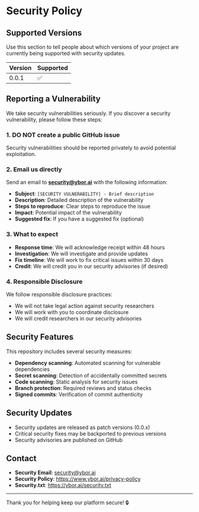 # Security Policy

## Supported Versions

Use this section to tell people about which versions of your project are currently being supported with security updates.

| Version | Supported          |
| ------- | ------------------ |
| 0.0.1   | :white_check_mark: |

## Reporting a Vulnerability

We take security vulnerabilities seriously. If you discover a security vulnerability, please follow these steps:

### 1. **DO NOT** create a public GitHub issue
Security vulnerabilities should be reported privately to avoid potential exploitation.

### 2. Email us directly
Send an email to **security@ybor.ai** with the following information:

- **Subject**: `[SECURITY VULNERABILITY] - Brief description`
- **Description**: Detailed description of the vulnerability
- **Steps to reproduce**: Clear steps to reproduce the issue
- **Impact**: Potential impact of the vulnerability
- **Suggested fix**: If you have a suggested fix (optional)

### 3. What to expect
- **Response time**: We will acknowledge receipt within 48 hours
- **Investigation**: We will investigate and provide updates
- **Fix timeline**: We will work to fix critical issues within 30 days
- **Credit**: We will credit you in our security advisories (if desired)

### 4. Responsible Disclosure
We follow responsible disclosure practices:
- We will not take legal action against security researchers
- We will work with you to coordinate disclosure
- We will credit researchers in our security advisories

## Security Features

This repository includes several security measures:

- **Dependency scanning**: Automated scanning for vulnerable dependencies
- **Secret scanning**: Detection of accidentally committed secrets
- **Code scanning**: Static analysis for security issues
- **Branch protection**: Required reviews and status checks
- **Signed commits**: Verification of commit authenticity

## Security Updates

- Security updates are released as patch versions (0.0.x)
- Critical security fixes may be backported to previous versions
- Security advisories are published on GitHub

## Contact

- **Security Email**: security@ybor.ai
- **Security Policy**: https://www.ybor.ai/privacy-policy
- **Security.txt**: https://ybor.ai/security.txt

---

Thank you for helping keep our platform secure! 🔒
